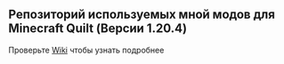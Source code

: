 ## Репозиторий используемых мной модов для Minecraft Quilt (Версии 1.20.4)

Проверьте [Wiki](https://github.com/ponfertato/Minecraft-Stuff/wiki) чтобы узнать подробнее

